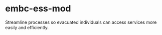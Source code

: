 # embc-ess-mod
Streamline processes so evacuated individuals can access services more easily and efficiently.
